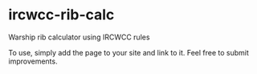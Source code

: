 # ircwcc-rib-calc
Warship rib calculator using IRCWCC rules

To use, simply add the page to your site and link to it. Feel free to submit improvements.

